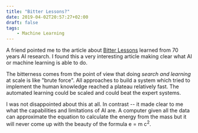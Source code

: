 ```yaml
---
title: "Bitter Lessons?"
date: 2019-04-02T20:57:27+02:00
draft: false
tags:
    - Machine Learning
---
```


A friend pointed me to the article about [Bitter Lessons][bitterlesson] learned
from 70 years AI research.  I found this a very interesting article making clear
what AI or machine learning is able to do.

The bitterness comes from the point of view that doing *search and learning* at
scale is like "brute force".  All approaches to build a system which tried to
implement the human knowledge reached a plateau relatively fast.  The automated
learning could be scaled and could beat the expert systems.

I was not disappointed about this at all.  In contrast -- it made clear to me
what the capabilities and limitations of AI are.  A computer given all the data
can approximate the equation to calculate the energy from the mass but it will
never come up with the beauty of the formula e = m c<sup>2</sup>.

[bitterlesson]: http://www.incompleteideas.net/IncIdeas/BitterLesson.html
